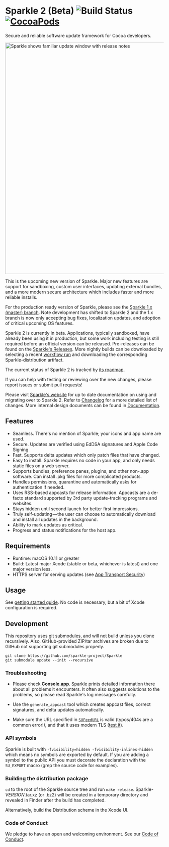 # Sparkle 2 (Beta) ![Build Status](https://github.com/sparkle-project/Sparkle/workflows/Build%20%26%20Tests/badge.svg?branch=2.x)[![CocoaPods](https://img.shields.io/cocoapods/v/Sparkle.svg?maxAge=2592000)]()

Secure and reliable software update framework for Cocoa developers.

<img src="Resources/Screenshot.png" width="732" alt="Sparkle shows familiar update window with release notes">

This is the upcoming new version of Sparkle.
Major new features are support for sandboxing, custom user interfaces, updating external bundles, and a more modern secure architecture which includes faster and more reliable installs.

For the production ready version of Sparkle, please see the [Sparkle 1.x (master) branch](https://github.com/sparkle-project/Sparkle/tree/master). Note development has shifted to Sparkle 2 and the 1.x branch is now only accepting bug fixes, localization updates, and adoption of critical upcoming OS features.

Sparkle 2 is currently in beta. Applications, typically sandboxed, have already been using it in production, but some work including testing is still required before an official version can be released. Pre-releases can be found on the [Sparkle's Releases](https://github.com/sparkle-project/Sparkle/releases). More nightly builds can be downloaded by selecting a recent [workflow run](https://github.com/sparkle-project/Sparkle/actions?query=event%3Apush+is%3Asuccess+branch%3A2.x) and downloading the corresponding Sparkle-distribution artifact.

The current status of Sparkle 2 is tracked by [its roadmap](https://github.com/sparkle-project/Sparkle/milestone/2).

If you can help with testing or reviewing over the new changes, please report issues or submit pull requests!

Please visit [Sparkle's website](http://sparkle-project.org) for up to date documentation on using and migrating over to Sparkle 2. Refer to [Changelog](CHANGELOG) for a more detailed list of changes. More internal design documents can be found in [Documentation](Documentation/). 

## Features

* Seamless. There's no mention of Sparkle; your icons and app name are used.
* Secure. Updates are verified using EdDSA signatures and Apple Code Signing.
* Fast. Supports delta updates which only patch files that have changed.
* Easy to install. Sparkle requires no code in your app, and only needs static files on a web server.
* Supports bundles, preference panes, plugins, and other non-.app software. Can install .pkg files for more complicated products.
* Handles permissions, quarantine and automatically asks for authentication if needed.
* Uses RSS-based appcasts for release information. Appcasts are a de-facto standard supported by 3rd party update-tracking programs and websites.
* Stays hidden until second launch for better first impressions.
* Truly self-updating — the user can choose to automatically download and install all updates in the background.
* Ability to mark updates as critical.
* Progress and status notifications for the host app.

## Requirements

* Runtime: macOS 10.11 or greater
* Build: Latest major Xcode (stable or beta, whichever is latest) and one major version less.
* HTTPS server for serving updates (see [App Transport Security](http://sparkle-project.org/documentation/app-transport-security/))

## Usage

See [getting started guide](https://sparkle-project.org/documentation/). No code is necessary, but a bit of Xcode configuration is required.

## Development

This repository uses git submodules, and will not build unless you clone recursively. Also, GitHub-provided ZIP/tar archives are broken due to GitHub not supporting git submodules properly.

    git clone https://github.com/sparkle-project/Sparkle
    git submodule update --init --recursive

### Troubleshooting

  * Please check **Console.app**. Sparkle prints detailed information there about all problems it encounters. It often also suggests solutions to the problems, so please read Sparkle's log messages carefully.

  * Use the `generate_appcast` tool which creates appcast files, correct signatures, and delta updates automatically.

  * Make sure the URL specified in [`SUFeedURL`](https://sparkle-project.org/documentation/customization/) is valid (typos/404s are a common error!), and that it uses modern TLS ([test it](https://www.ssllabs.com/ssltest/)).

### API symbols

Sparkle is built with `-fvisibility=hidden -fvisibility-inlines-hidden` which means no symbols are exported by default.
If you are adding a symbol to the public API you must decorate the declaration with the `SU_EXPORT` macro (grep the source code for examples).

### Building the distribution package

`cd` to the root of the Sparkle source tree and run `make release`. Sparkle-*VERSION*.tar.xz (or .bz2) will be created in a temporary directory and revealed in Finder after the build has completed.

Alternatively, build the Distribution scheme in the Xcode UI.

### Code of Conduct

We pledge to have an open and welcoming environment. See our [Code of Conduct](CODE_OF_CONDUCT.md).
